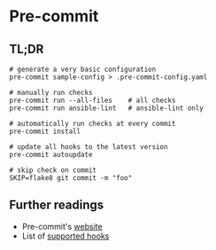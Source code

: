 # Pre-commit

## TL;DR

```shell
# generate a very basic configuration
pre-commit sample-config > .pre-commit-config.yaml

# manually run checks
pre-commit run --all-files    # all checks
pre-commit run ansible-lint   # ansible-lint only

# automatically run checks at every commit
pre-commit install

# update all hooks to the latest version
pre-commit autoupdate

# skip check on commit
SKIP=flake8 git commit -m "foo"
```

## Further readings

- Pre-commit's [website]
- List of [supported hooks]

[supported hooks]: https://pre-commit.com/hooks.html
[website]: https://pre-commit.com
